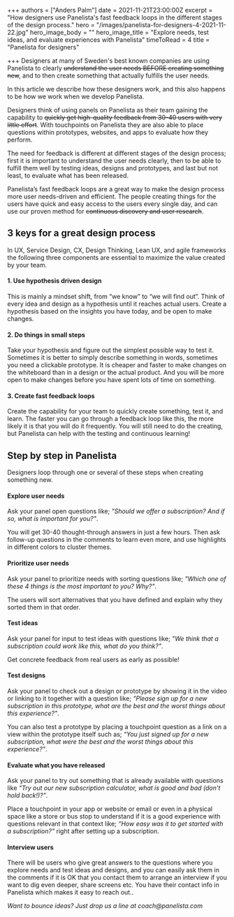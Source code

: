 +++
authors = ["Anders Palm"]
date = 2021-11-21T23:00:00Z
excerpt = "How designers use Panelista's fast feedback loops in the different stages of the design process."
hero = "/images/panelista-for-designers-4-2021-11-22.jpg"
hero_image_body = ""
hero_image_title = "Explore needs, test ideas, and evaluate experiences with Panelista"
timeToRead = 4
title = "Panelista for designers"

+++
Designers at many of Sweden's best known companies are using Panelista to clearly ~~understand the user needs BEFORE creating something new~~, and to then create something that actually fulfills the user needs.

In this article we describe how these designers work, and this also happens to be how we work when we develop Panelista.

Designers think of using panels on Panelista as their team gaining the capability to ~~quickly get high-quality feedback from 30-40 users with very little effort~~. With touchpoints on Panelista they are also able to place questions within prototypes, websites, and apps to evaluate how they perform.

The need for feedback is different at different stages of the design process; first it is important to understand the user needs clearly, then to be able to fulfill them well by testing ideas, designs and prototypes, and last but not least, to evaluate what has been released.

Panelista’s fast feedback loops are a great way to make the design process more user needs-driven and efficient. The people creating things for the users have quick and easy access to the users every single day, and can use our proven method for ~~continuous discovery and user research~~.

## 3 keys for a great design process

In UX, Service Design, CX, Design Thinking, Lean UX, and agile frameworks the following three components are essential to maximize the value created by your team.

#### 1. Use hypothesis driven design

This is mainly a mindset shift, from “we know” to “we will find out”. Think of every idea and design as a hypothesis until it reaches actual users. Create a hypothesis based on the insights you have today, and be open to make changes.

#### 2. Do things in small steps

Take your hypothesis and figure out the simplest possible way to test it. Sometimes it is better to simply describe something in words, sometimes you need a clickable prototype. It is cheaper and faster to make changes on the whiteboard than in a design or the actual product. And you will be more open to make changes before you have spent lots of time on something.

#### 3. Create fast feedback loops

Create the capability for your team to quickly create something, test it, and learn. The faster you can go through a feedback loop like this, the more likely it is that you will do it frequently. You will still need to do the creating, but Panelista can help with the testing and continuous learning!

## Step by step in Panelista

Designers loop through one or several of these steps when creating something new.

#### Explore user needs

Ask your panel open questions like; _"Should we offer a subscription? And if so, what is important for you?"_.

You will get 30-40 thought-through answers in just a few hours. Then ask follow-up questions in the comments to learn even more, and use highlights in different colors to cluster themes.

#### Prioritize user needs

Ask your panel to prioritize needs with sorting questions like; _"Which one of these 4 things is the most important to you? Why?"_.

The users will sort alternatives that you have defined and explain why they sorted them in that order.

#### Test ideas

Ask your panel for input to test ideas with questions like; _"We think that a subscription could work like this, what do you think?"_.

Get concrete feedback from real users as early as possible!

#### Test designs

Ask your panel to check out a design or prototype by showing it in the video or linking to it together with a question like; _"Please sign up for a new subscription in this prototype, what are the best and the worst things about this experience?"_.

You can also test a prototype by placing a touchpoint question as a link on a view within the prototype itself such as; _“You just signed up for a new subscription, what were the best and the worst things about this experience?”_.

#### Evaluate what you have released

Ask your panel to try out something that is already available with questions like _“Try out our new subscription calculator, what is good and bad (don’t hold back!)?”_.

Place a touchpoint in your app or website or email or even in a physical space like a store or bus stop to understand if it is a good experience with questions relevant in that context like; _“How easy was it to get started with a subscription?”_ right after setting up a subscription.

#### Interview users

There will be users who give great answers to the questions where you explore needs and test ideas and designs, and you can easily ask them in the comments if it is OK that you contact them to arrange an interview if you want to dig even deeper, share screens etc. You have their contact info in Panelista which makes it easy to reach out..

_Want to bounce ideas? Just drop us a line at coach@panelista.com_